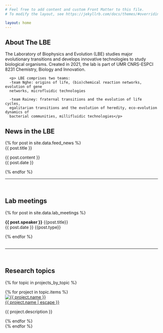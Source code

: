 ```yaml
---
# Feel free to add content and custom Front Matter to this file.
# To modify the layout, see https://jekyllrb.com/docs/themes/#overriding-theme-defaults

layout: home
---
```


<div class="bandeau-croc-top" style="background-image: url('./assets/images/banner/Scaffold1_12.jpg');"></div>

<div class="content-wrapper">
  <div class="main-content">
    <div class="lab-description-box">
      <h2> About The LBE </h2>
      <p>The Laboratory of Biophysics and Evolution (LBE) studies major evolutionary
      transitions and develops innovative technologies to study biological organisms.
      Created in 2021, the lab is part of UMR CNRS-ESPCI 8231 Chemistry, Biology and
      Innovation.</p>

      <p> LBE comprises two teams:
      -team Nghe: origins of life, (bio)chemical reaction networks, evolution of gene
      networks, microfluidic technologies

      -team Rainey: fraternal transitions and the evolution of life cycles,
      egalitarian transitions and the evolution of heredity, eco-evolution dynamics of
      bacterial communities, millifluidic technologies</p>
  </div>
</div>

<div class="news-feed">
    <h2 class="feed-title">News in the LBE</h2>
    <div class="feed">
      {% for post in site.data.feed_news %}
      <div class="feed-item">
        <span class="feed-title">{{ post.title }}</span>
        <p class="feed-text">{{ post.content }}<br><span class="feed-date">{{ post.date }}</span></p>
      </div>
      {% endfor %}
    </div>
  </div>
</div>

<hr class="custom-hr">
<br>

<h2 class="feed-title">Lab meetings</h2>
<div class="meeting-feed">
    <div class="feed">
      {% for post in site.data.lab_meetings %}
      <div class="feed-item">
        <!-- <div class="feed-date">{{ post.title }}</div> -->
        <p class="feed-content"><strong>{{ post.speaker }}</strong> <span class="feed-title">{{post.title}}</span><br><span class="feed-date">{{ post.date }} {{post.type}} </span></p>
      </div>
      {% endfor %}
    </div>
</div>

<br>
<hr class="custom-hr">
<br>

<h2 class="feed-title">Research topics</h2>
<div>
  <!-- {% assign projects_by_topic = site.projects | group_by: "topic" %} -->
  
  {% for topic in projects_by_topic %}
    <!-- <h3>{{ topic.name | capitalize }}</h3> -->
    <div class="gallery">
      {% for project in topic.items %}
        <div class="research-card">
          <div class="gallery-info">
            <a class="research-link" href="{{ project.url | relative_url }}">
            <img src="{{ project.image }}" alt="{{ project.name }}" class="research-thumbnail">
            <br>
              {{ project.name | escape }}
            </a>
            <p>{{ project.description }}</p>
          </div>
        </div>
      {% endfor %}
    </div>
  {% endfor %}
</div>

